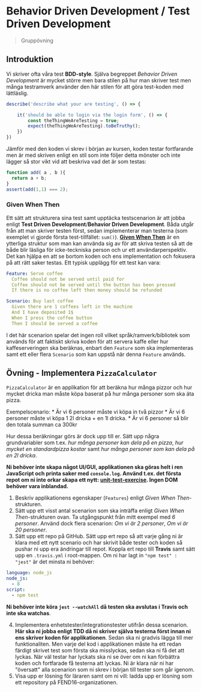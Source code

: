 # Behavior Driven Development / Test Driven Development
> Gruppövning

## Introduktion

Vi skriver ofta våra test **BDD-style**. Själva begreppet _Behavior Driven Development_ är mycket större men bara stilen på hur man skriver test men många testramverk använder den här stilen för att göra test-koden med lättläslig.

```js
describe('describe what your are testing', () => {

    it('should be able to login via the login form', () => {
        const theThingWeAreTesting = true;
        expect(theThingWeAreTesting).toBeTruthy();
    })  
})
```

Jämför med den koden vi skrev i början av kursen, koden testar fortfarande men är med skriven enligt en stil som inte följer detta mönster och inte lägger så stor vikt vid att beskriva vad det är som testas:

```js
function add( a , b ){
  return a + b;
}
assert(add(1,1) === 2);
```


### Given When Then

Ett sätt att strukturera sina test samt upptäcka testscenarion är att jobba enligt **Test Driven Development**/**Behavior Driven Development**. Båda utgår från att man skriver testen först, sedan implementerar man testerna (som exemplet vi gjorde första test-tillfället: `sum()`). [**Given When Then**](https://martinfowler.com/bliki/GivenWhenThen.html) är en ytterliga struktur som man kan använda sig av för att skriva testen så att de både blir läsliga för icke-teckniska person och ur ett användarperspektiv. Det kan hjälpa en att se bortom koden och ens implementation och fokusera på att rätt saker testas. Ett typisk upplägg för ett test kan vara:

```yaml
Feature: Serve coffee
  Coffee should not be served until paid for
  Coffee should not be served until the button has been pressed
  If there is no coffee left then money should be refunded

Scenario: Buy last coffee
  Given there are 1 coffees left in the machine
  And I have deposited 1$
  When I press the coffee button
  Then I should be served a coffee
```

I det här scenarion spelar det ingen roll vilket språk/ramverk/bibliotek som används för att faktiskt skriva koden för att servera kaffe eller hur kaffeserveringen ska beräknas, enbart den `Feature` som ska implementeras samt ett eller flera `Scenario` som kan uppstå när denna `Feature` används.

## Övning - Implementera `PizzaCalculator`

`PizzaCalculator` är en applikation för att beräkna hur många pizzor och hur mycket dricka man måste köpa baserat på hur många personer som ska äta pizza.

Exempelscenario:
    * Är vi 6 personer måste vi köpa in två pizzor
    * Är vi 6 personer måste vi köpa 1 2l dricka + en 1l dricka.
    * Är vi 6 personer så blir den totala summan ca 300kr

Hur dessa beräkningar görs är dock upp till er. Sätt upp några grundvariabler som t.ex. _hur många personer kan dela på en pizza_, _hur mycket en standardpizza kostar_ samt _hur många personer som kan dela på en 2l dricka_.

**Ni behöver inte skapa något UI/GUI, applikationen ska göras helt i ren JavaScript och printa saker med `console.log`. Använd t.ex. det första repot om ni inte orkar skapa ett nytt: [unit-test-exercise](https://github.com/FEND16/unit-test-exercise). Ingen DOM behöver vara inblandad.**

1. Beskriv applikationens egenskaper (`Features`) enligt _Given When Then_-strukturen.
2. Sätt upp ett visst antal scenarion som ska inträffa enligt _Given When Then_-strukturen ovan. Ta utgångspunkt från mitt exempel med _6 personer_. Använd dock flera scenarion: _Om vi är 2 personer_, _Om vi är 20 personer_.
3. Sätt upp ett repo på GitHub. Sätt upp ert repo så att varje gång ni är klara med ett nytt scenario och har skrivit både tester och koden så pushar ni upp era ändringar till repot. Koppla ert repo till **Travis** samt sätt upp en `.travis.yml` i root-mappen. Om ni har lagt in `"npm test" : "jest"` är det minsta ni behöver:
```yaml
language: node_js
node_js:
  - 8
script:
  - npm test
```
**Ni behöver inte köra `jest --watchAll` då testen ska avslutas i Travis och inte ska watchas**.

4. Implementera enhetstester/integrationstester utifrån dessa scenarion. **Här ska ni jobba enligt TDD då ni skriver själva testerna först innan ni ens skriver koden för applikationen**. Sedan ska ni gradvis lägga till mer funktionaliten. Men varje del kod i applikationen måste ha ett redan färdigt skrivet test som första ska misslyckas, sedan ska ni få det att lyckas. När väl testar har lyckats ska ni se över om ni kan förbättra koden och fortfarade få testerna att lyckas. Ni är klara när ni har "översatt" alla scenarion som ni skrev i början till tester som går igenom.
5. Visa upp er lösning för läraren samt om ni vill: ladda upp er lösning som ett repository på FEND16-organizationen.


